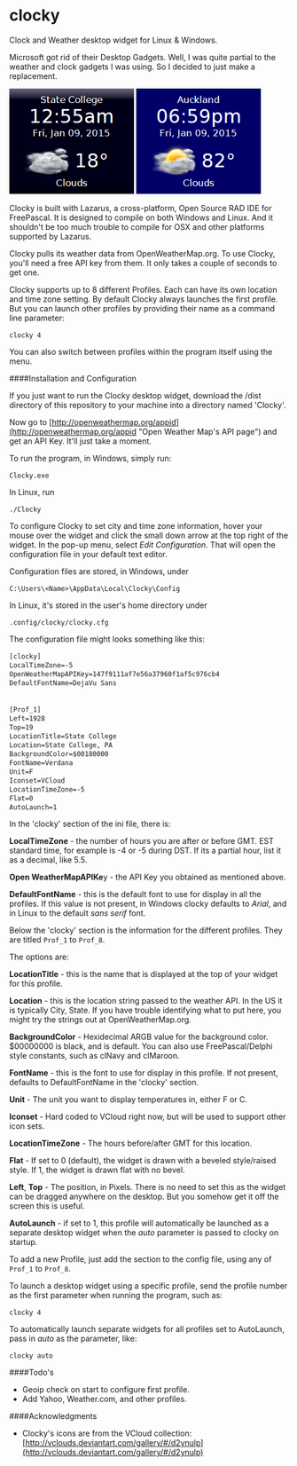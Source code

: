 clocky
======

Clock and Weather desktop widget for Linux &amp; Windows.


Microsoft got rid of their Desktop Gadgets.  Well, I was quite partial to the weather and clock gadgets I was using.  So I decided to just make a replacement.

![](clocky-screen-1.png) ![](clocky-screen-2.png)


Clocky is built with Lazarus, a cross-platform, Open Source RAD IDE for FreePascal.  It is designed to compile on both Windows and Linux.  And it shouldn't be too much trouble to compile for OSX and other platforms supported by Lazarus.

Clocky pulls its weather data from OpenWeatherMap.org.  To use Clocky, you'll need a free API key from them.  It only takes a couple of seconds to get one.

Clocky supports up to 8 different Profiles.  Each can have its own location and time zone setting.  By default Clocky always launches the first profile.  But you can launch other profiles by providing their name as a command line parameter:

    clocky 4

You can also switch between profiles within the program itself using the menu.


####Installation and Configuration

If you just want to run the Clocky desktop widget, download the /dist directory of this repository to your machine into a directory named 'Clocky'.

Now go to [http://openweathermap.org/appid](http://openweathermap.org/appid "Open Weather Map's API page") and get an API Key.  It'll just take a moment.

To run the program, in Windows, simply run:

    Clocky.exe

In Linux, run


    ./Clocky

To configure Clocky to set city and time zone information, hover your mouse over the widget and click the small down arrow at the top right of the widget.  In the pop-up menu, select *Edit Configuration*.  That will open the configuration file in your default text editor.

Configuration files are stored, in Windows, under

    C:\Users\<Name>\AppData\Local\Clocky\Config

In Linux, it's stored in the user's home directory under

	.config/clocky/clocky.cfg 

The configuration file might looks something like this:

	[clocky]
	LocalTimeZone=-5
	OpenWeatherMapAPIKey=147f9111af7e56a37960f1af5c976cb4
    DefaultFontName=DejaVu Sans


	[Prof_1]
	Left=1928
	Top=19
	LocationTitle=State College
	Location=State College, PA
	BackgroundColor=$00180000
	FontName=Verdana
	Unit=F
	Iconset=VCloud
	LocationTimeZone=-5
	Flat=0
	AutoLaunch=1


In the 'clocky' section of the ini file, there is:

**LocalTimeZone** - the number of hours you are after or before GMT.  EST standard time, for example is -4 or -5 during DST.  If its a partial hour, list it as a decimal, like 5.5.

**Open WeatherMapAPIKe**y - the API Key you obtained as mentioned above.

**DefaultFontName** - this is the default font to use for display in all the profiles.  If this value is not present, in Windows clocky defaults to *Arial*, and in Linux to the default *sans serif* font.

Below the 'clocky' section is the information for the different profiles.  They are titled `Prof_1` to `Prof_8`.   

The options are:

**LocationTitle** - this is the name that is displayed at the top of your widget for this profile.

**Location** - this is the location string passed to the weather API.  In the US it is typically City, State.  If you have trouble identifying what to put here, you might try the strings out at OpenWeatherMap.org.

**BackgroundColor** - Hexidecimal ARGB value for the background color.  $00000000 is black, and is default.  You can also use FreePascal/Delphi style constants, such as clNavy and clMaroon.

**FontName** - this is the font to use for display in this profile.  If not present, defaults to DefaultFontName in the 'clocky' section.

**Unit** - The unit you want to display temperatures in, either F or C.

**Iconset** - Hard coded to VCloud right now, but will be used to support other icon sets.

**LocationTimeZone** - The hours before/after GMT for this location.

**Flat** - If set to 0 (default), the widget is drawn with a beveled style/raised style.  If 1, the widget is drawn flat with no bevel.

**Left**, **Top** - The position, in Pixels.  There is no need to set this as the widget can be dragged anywhere on the desktop.  But you somehow get it off the screen this is useful.

**AutoLaunch** - if set to 1, this profile will automatically be launched as a separate desktop widget when the *auto* parameter is passed to clocky on startup.

To add a new Profile, just add the section to the config file, using any of `Prof_1` to `Prof_8`.

To launch a desktop widget using a specific profile, send the profile number as the first parameter when running the program, such as:

	clocky 4

To automatically launch separate widgets for all profiles set to AutoLaunch, pass in *auto* as the parameter, like:

	clocky auto





####Todo's
- Geoip check on start to configure first profile.
- Add Yahoo, Weather.com, and other profiles.


####Acknowledgments
 - Clocky's icons are from the VCloud collection: [http://vclouds.deviantart.com/gallery/#/d2ynulp](http://vclouds.deviantart.com/gallery/#/d2ynulp)